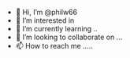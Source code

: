 - 👋 Hi, I’m @philw66 
- 👀 I’m interested in 
- 🌱 I’m currently learning ..
- 💞️ I’m looking to collaborate on ...
- 📫 How to reach me .....

<!---
philw66/philw66 is a ✨ special ✨ repository because its `README.md` (this file) appears on your GitHub profile.
You can click the Preview link to take a look at your changes.
--->
